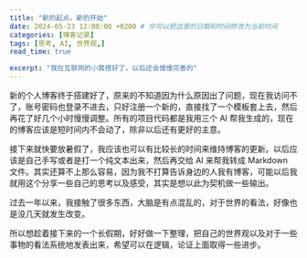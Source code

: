 ```yaml
---
title: "新的起点，新的开始"
date: 2024-05-23 12:00:00 +0200 # 你可以把这里的日期和时间修改为当前时间
categories: [博客记录]
tags: [思考, AI, 世界观,]
read_time: true

excerpt: "我在互联网的小窝搭好了，以后还会慢慢完善的"
---
```


新的个人博客终于搭建好了，原来的不知道因为什么原因出了问题，现在我访问不了，账号密码也登录不进去，只好注册一个新的，直接找了一个模板套上去，然后再花了好几个小时慢慢调整。所有的项目代码都是我用三个 AI 帮我生成的，现在的博客应该是短时间内不会动了，除非以后还有更好的主意。

接下来就快要放暑假了，我应该也可以有比较长的时间来维持博客的更新。以后应该是自己手写或者是打一个纯文本出来，然后再交给 AI 来帮我转成 Markdown 文件。其实还算不上那么容易，因为我不打算告诉身边的人我有博客，可能以后我就用这个分享一些自己的思考以及感受，其实是想以此为契机做一些输出。

过去一年以来，我接触了很多东西，大脑是有点混乱的，对于世界的看法，好像也是没几天就发生改变。

所以想趁着接下来的一个长假期，好好做一下整理，把自己的世界观以及对于一些事物的看法系统地发表出来，希望可以在逻辑，论证上面取得一些进步。
